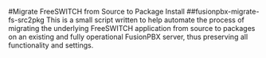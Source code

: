 #Migrate FreeSWITCH from Source to Package Install 
##fusionpbx-migrate-fs-src2pkg
This is a small script written to help automate the process of migrating the underlying FreeSWITCH application from source to packages on an existing and fully operational FusionPBX server, thus preserving all functionality and settings.
